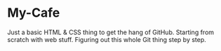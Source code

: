 # My-Cafe
Just a basic HTML &amp; CSS thing to get the hang of GitHub. Starting from scratch with web stuff. Figuring out this whole Git thing step by step. 
